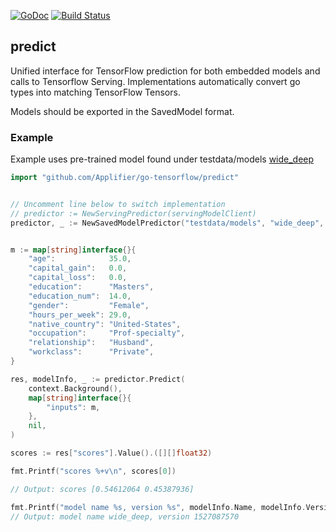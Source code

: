 [![GoDoc](https://godoc.org/github.com/Applifier/go-tensorflow/predict?status.svg)](http://godoc.org/github.com/Applifier/go-tensorflow/predict)
[![Build Status](https://travis-ci.com/Applifier/go-tensorflow.svg?token=jeWt6weUpeDp6aNSSaST&branch=master)](https://travis-ci.com/Applifier/go-tensorflow)

## predict

Unified interface for TensorFlow prediction for both embedded models and calls to Tensorflow Serving. Implementations automatically convert go types into matching TensorFlow Tensors.

Models should be exported in the SavedModel format.

### Example

Example uses pre-trained model found under testdata/models [wide_deep](https://github.com/tensorflow/models/tree/master/official/wide_deep)

```go
import "github.com/Applifier/go-tensorflow/predict"
```

```go

// Uncomment line below to switch implementation
// predictor := NewServingPredictor(servingModelClient)
predictor, _ := NewSavedModelPredictor("testdata/models", "wide_deep", 1527087570, "serving_default")


m := map[string]interface{}{
    "age":            35.0,
    "capital_gain":   0.0,
    "capital_loss":   0.0,
    "education":      "Masters",
    "education_num":  14.0,
    "gender":         "Female",
    "hours_per_week": 29.0,
    "native_country": "United-States",
    "occupation":     "Prof-specialty",
    "relationship":   "Husband",
    "workclass":      "Private",
}

res, modelInfo, _ := predictor.Predict(
    context.Background(),
    map[string]interface{}{
        "inputs": m,
    },
    nil,
)

scores := res["scores"].Value().([][]float32)

fmt.Printf("scores %+v\n", scores[0])

// Output: scores [0.54612064 0.45387936]

fmt.Printf("model name %s, version %s", modelInfo.Name, modelInfo.Version)
// Output: model name wide_deep, version 1527087570

```
